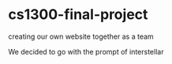 # cs1300-final-project
creating our own website together as a team 

We decided to go with the prompt of interstellar 
